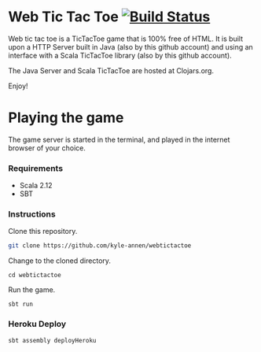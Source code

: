 # Web Tic Tac Toe  [![Build Status](https://travis-ci.org/kyle-annen/webtictactoe.svg?branch=master)](https://travis-ci.org/kyle-annen/webtictactoe)

Web tic tac toe is a TicTacToe game that is 100% free of HTML.  It is built upon a HTTP Server built in Java (also by this github account) and using an interface with a Scala TicTacToe library (also by this github account).

The Java Server and Scala TicTacToe are hosted at Clojars.org.

Enjoy!

# Playing the game

The game server is started in the terminal, and played in the internet browser of your choice.

### Requirements

* Scala 2.12
* SBT

### Instructions

Clone this repository.

``` bash
git clone https://github.com/kyle-annen/webtictactoe
```

Change to the cloned directory.

```
cd webtictactoe
```

Run the game.

```
sbt run
```

### Heroku Deploy

```bash
sbt assembly deployHeroku
```

